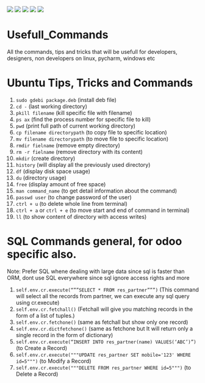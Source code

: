 <img 
     src="https://img.shields.io/badge/Made%20byMohammed%20Zeeshan-4a10fb?style=for-the-badge&logo=zeeshan&logoColor=white"/> <img src="https://img.shields.io/badge/Ubuntu-E95420?style=for-the-badge&logo=ubuntu&logoColor=white"/> <img src="https://img.shields.io/badge/Odoo-6b4762?style=for-the-badge&logo=odoo&logoColor=white"/> <img src="https://img.shields.io/badge/PostgreSQL-316192?style=for-the-badge&logo=postgresql&logoColor=white"/> <img src="https://img.shields.io/badge/Pycharm-239120?style=for-the-badge&logo=pycharm&logoColor=white"/>

# Usefull_Commands 
All the commands, tips and tricks that will be usefull for developers, designers, non developers on linux, pycharm, windows etc

# Ubuntu Tips, Tricks and Commands
1. `sudo gdebi package.deb` (install deb file)
2. `cd -` (last working directory)
3. `pkill filename` (kill specific file with filename)
4. `ps ax` (find the process number for specific file to kill)
5. `pwd` (print full path of current working directory)
6. `cp filename directorypath` (to copy file to specific location)
7. `mv filename directorypath` (to move file to specific location)
8. `rmdir fielname` (remove empty directory)
9. `rm -r fielname` (remove directory with its content)
10. `mkdir` (create directory)
11. `history` (will display all the previously used directory)
12. `df` (display disk space usage)
13. `du` (directory usage)
14. `free` (display amount of free space)
15. `man command_name` (to get detail information about the command)
16. `passwd user` (to change password of the user)
17. `ctrl + u` (to delete whole line from terminal)
18. `ctrl + a` or `ctrl + e` (to move start and end of command in terminal)
19. `ll` (to show content of directory with access writes)


# SQL Commands general, for odoo specific also.
Note: Prefer SQL whene dealing with large data since sql is faster than ORM, dont use SQL everywhere since sql ignore access rights and more
1. `self.env.cr.execute(“””SELECT * FROM res_partner”””)` (This command will select all the records from partner, we can execute any sql query using cr.execute)
2. `self.env.cr.fetchall()` (Fetchall will give you matching records in the form of a list of tuples.)
3. `self.env.cr.fetchone()` (same as fetchall but show only one record)
4. `self.env.cr.dictfetchone()` (same as fetchone but It will return only a single record in the form of dictionary)
5. `self.env.cr.execute(“INSERT INTO res_partner(name) VALUES(‘ABC’)”)` (to Create a Record)
6. `self.env.cr.execute("""UPDATE res_partner SET mobile='123' WHERE id=5""")` (to Modify a Record)
7. `self.env.cr.execute("""DELETE FROM res_partner WHERE id=5""")` (to Delete a Record)


<!-- Add Any Tricks you know -->
